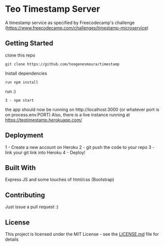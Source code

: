 # Teo Timestamp Server

A timestamp service as specified by Freecodecamp's challenge (https://www.freecodecamp.com/challenges/timestamp-microservice)

## Getting Started

clone this repo
```
git clone https://github.com/teogenesmoura/timestamp
``` 
Install dependencies
```
run npm install 
``` 
run :)
```
3 - npm start
```
the app should now be running on http://localhost:3000 (or whatever port is on process.env.PORT)
Also, there is a live instance running at https://teotimestamp.herokuapp.com/

## Deployment

1 - Create a new account on Heroku
2 - git push the code to your repo
3 - link your git link into Heroku
4 - Deploy!

## Built With
Express JS and some touches of html/css (Bootstrap)

## Contributing

Just issue a pull request :)

## License

This project is licensed under the MIT License - see the [LICENSE.md](LICENSE.md) file for details
